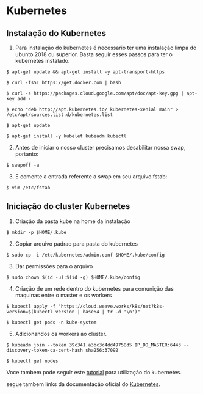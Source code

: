 # Kubernetes

## Instalação do Kubernetes

1. Para instalação do kubernetes é  necessario ter uma instalação limpa do ubunto 2018 ou superior. Basta seguir esses passos para ter o kubernetes instalado.

`$ apt-get update && apt-get install -y apt-transport-https`

`$ curl -fsSL https://get.docker.com | bash`

`$ curl -s https://packages.cloud.google.com/apt/doc/apt-key.gpg | apt-key add -`

`$ echo "deb http://apt.kubernetes.io/ kubernetes-xenial main" > /etc/apt/sources.list.d/kubernetes.list`

`$ apt-get update`

`$ apt-get install -y kubelet kubeadm kubectl`

2. Antes de iniciar o nosso cluster precisamos desabilitar nossa swap, portanto:

`$ swapoff -a`


3. E comente a entrada referente a swap em seu arquivo fstab:

`$ vim /etc/fstab`

## Iniciação do cluster Kubernetes

1. Criação da pasta kube na home da instalação

`$ mkdir -p $HOME/.kube`

2. Copiar arquivo padrao para pasta do kubernetes

`$ sudo cp -i /etc/kubernetes/admin.conf $HOME/.kube/config`

3. Dar permissões para o arquivo

`$ sudo chown $(id -u):$(id -g) $HOME/.kube/config`

4. Criação de um rede dentro do kubernetes para comunição das maquinas entre o master e os workers

`$ kubectl apply -f "https://cloud.weave.works/k8s/net?k8s-version=$(kubectl version | base64 | tr -d '\n')"`

`$ kubectl get pods -n kube-system`

5. Adicionandos os workers ao cluster.

`$ kubeadm join --token 39c341.a3bc3c4dd49758d5 IP_DO_MASTER:6443 --discovery-token-ca-cert-hash sha256:37092`

`$ kubectl get nodes`


Voce tambem pode seguir este [tutorial](https://www.linuxtips.io/post/descomplicando-o-kubernetes-02) para utilização do kubernetes.

segue tambem links da documentação oficial do [Kubernetes](https://kubernetes.io/).
